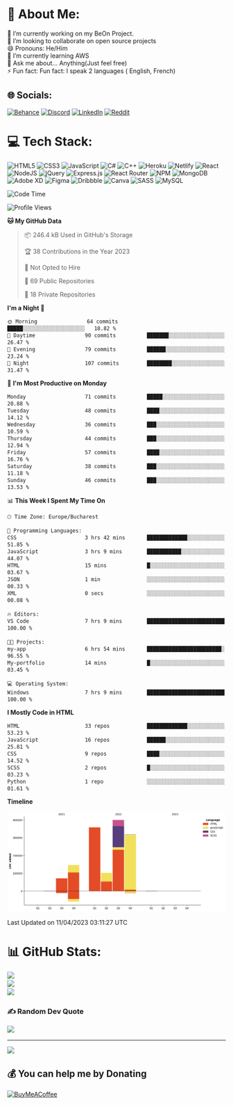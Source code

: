 # 💫 About Me:
🔭 I’m currently working on my BeOn Project. <br>👯 I’m looking to collaborate on open source projects<br>😄 Pronouns: He/Him<br>🌱 I’m currently learning AWS<br>💬 Ask me about... Anything(Just feel free)<br>⚡ Fun fact: Fun fact: I speak 2 languages ( English, French)


## 🌐 Socials:
[![Behance](https://img.shields.io/badge/Behance-1769ff?logo=behance&logoColor=white)](https://behance.net/https://www.behance.net/leroyyoumbi) [![Discord](https://img.shields.io/badge/Discord-%237289DA.svg?logo=discord&logoColor=white)](htttps://discord.gg/Leroy#0512) [![LinkedIn](https://img.shields.io/badge/LinkedIn-%230077B5.svg?logo=linkedin&logoColor=white)](https://linkedin.com/in/https://www.linkedin.com/in/tanguy-leroy-k-youmbi-a02261206/) [![Reddit](https://img.shields.io/badge/Reddit-%23FF4500.svg?logo=Reddit&logoColor=white)](https://reddit.com/user/https://www.reddit.com/user/Fit_Look_9286) 

# 💻 Tech Stack:
![HTML5](https://img.shields.io/badge/html5-%23E34F26.svg?style=flat&logo=html5&logoColor=white) ![CSS3](https://img.shields.io/badge/css3-%231572B6.svg?style=flat&logo=css3&logoColor=white) ![JavaScript](https://img.shields.io/badge/javascript-%23323330.svg?style=flat&logo=javascript&logoColor=%23F7DF1E) ![C#](https://img.shields.io/badge/c%23-%23239120.svg?style=flat&logo=c-sharp&logoColor=white) ![C++](https://img.shields.io/badge/c++-%2300599C.svg?style=flat&logo=c%2B%2B&logoColor=white) ![Heroku](https://img.shields.io/badge/heroku-%23430098.svg?style=flat&logo=heroku&logoColor=white) ![Netlify](https://img.shields.io/badge/netlify-%23000000.svg?style=flat&logo=netlify&logoColor=#00C7B7) ![React](https://img.shields.io/badge/react-%2320232a.svg?style=flat&logo=react&logoColor=%2361DAFB) ![NodeJS](https://img.shields.io/badge/node.js-6DA55F?style=flat&logo=node.js&logoColor=white) ![jQuery](https://img.shields.io/badge/jquery-%230769AD.svg?style=flat&logo=jquery&logoColor=white) ![Express.js](https://img.shields.io/badge/express.js-%23404d59.svg?style=flat&logo=express&logoColor=%2361DAFB) ![React Router](https://img.shields.io/badge/React_Router-CA4245?style=flat&logo=react-router&logoColor=white) ![NPM](https://img.shields.io/badge/NPM-%23000000.svg?style=flat&logo=npm&logoColor=white) ![MongoDB](https://img.shields.io/badge/MongoDB-%234ea94b.svg?style=flat&logo=mongodb&logoColor=white) ![Adobe XD](https://img.shields.io/badge/Adobe%20XD-470137?style=flat&logo=Adobe%20XD&logoColor=#FF61F6) 	![Figma](https://img.shields.io/badge/figma-%23F24E1E.svg?style=flat&logo=figma&logoColor=white) ![Dribbble](https://img.shields.io/badge/Dribbble-EA4C89?style=flat&logo=dribbble&logoColor=white) ![Canva](https://img.shields.io/badge/Canva-%2300C4CC.svg?style=flat&logo=Canva&logoColor=white) ![SASS](https://img.shields.io/badge/SASS-hotpink.svg?style=flat&logo=SASS&logoColor=white) ![MySQL](https://img.shields.io/badge/mysql-%2300f.svg?style=flat&logo=mysql&logoColor=white)

<!--START_SECTION:waka-->
![Code Time](http://img.shields.io/badge/Code%20Time-8%20hrs%2016%20mins-blue)

![Profile Views](http://img.shields.io/badge/Profile%20Views-0-blue)

**🐱 My GitHub Data** 

> 📦 246.4 kB Used in GitHub's Storage 
 > 
> 🏆 38 Contributions in the Year 2023
 > 
> 🚫 Not Opted to Hire
 > 
> 📜 69 Public Repositories 
 > 
> 🔑 18 Private Repositories 
 > 
**I'm a Night 🦉** 

```text
🌞 Morning                64 commits          █████░░░░░░░░░░░░░░░░░░░░   18.82 % 
🌆 Daytime                90 commits          ███████░░░░░░░░░░░░░░░░░░   26.47 % 
🌃 Evening                79 commits          ██████░░░░░░░░░░░░░░░░░░░   23.24 % 
🌙 Night                  107 commits         ████████░░░░░░░░░░░░░░░░░   31.47 % 
```
📅 **I'm Most Productive on Monday** 

```text
Monday                   71 commits          █████░░░░░░░░░░░░░░░░░░░░   20.88 % 
Tuesday                  48 commits          ████░░░░░░░░░░░░░░░░░░░░░   14.12 % 
Wednesday                36 commits          ███░░░░░░░░░░░░░░░░░░░░░░   10.59 % 
Thursday                 44 commits          ███░░░░░░░░░░░░░░░░░░░░░░   12.94 % 
Friday                   57 commits          ████░░░░░░░░░░░░░░░░░░░░░   16.76 % 
Saturday                 38 commits          ███░░░░░░░░░░░░░░░░░░░░░░   11.18 % 
Sunday                   46 commits          ███░░░░░░░░░░░░░░░░░░░░░░   13.53 % 
```


📊 **This Week I Spent My Time On** 

```text
🕑︎ Time Zone: Europe/Bucharest

💬 Programming Languages: 
CSS                      3 hrs 42 mins       █████████████░░░░░░░░░░░░   51.85 % 
JavaScript               3 hrs 9 mins        ███████████░░░░░░░░░░░░░░   44.07 % 
HTML                     15 mins             █░░░░░░░░░░░░░░░░░░░░░░░░   03.67 % 
JSON                     1 min               ░░░░░░░░░░░░░░░░░░░░░░░░░   00.33 % 
XML                      0 secs              ░░░░░░░░░░░░░░░░░░░░░░░░░   00.08 % 

🔥 Editors: 
VS Code                  7 hrs 9 mins        █████████████████████████   100.00 % 

🐱‍💻 Projects: 
my-app                   6 hrs 54 mins       ████████████████████████░   96.55 % 
My-portfolio             14 mins             █░░░░░░░░░░░░░░░░░░░░░░░░   03.45 % 

💻 Operating System: 
Windows                  7 hrs 9 mins        █████████████████████████   100.00 % 
```

**I Mostly Code in HTML** 

```text
HTML                     33 repos            █████████████░░░░░░░░░░░░   53.23 % 
JavaScript               16 repos            ██████░░░░░░░░░░░░░░░░░░░   25.81 % 
CSS                      9 repos             ████░░░░░░░░░░░░░░░░░░░░░   14.52 % 
SCSS                     2 repos             █░░░░░░░░░░░░░░░░░░░░░░░░   03.23 % 
Python                   1 repo              ░░░░░░░░░░░░░░░░░░░░░░░░░   01.61 % 
```



**Timeline**

![Lines of Code chart](https://raw.githubusercontent.com/Mr-Roy-alt/Mr-Roy-alt/main/assets/bar_graph.png)


 Last Updated on 11/04/2023 03:11:27 UTC
<!--END_SECTION:waka-->

# 📊 GitHub Stats:
![](https://github-readme-stats.vercel.app/api?username=Mr-Roy-alt&theme=dark&hide_border=false&include_all_commits=false&count_private=false)<br/>
![](https://github-readme-streak-stats.herokuapp.com/?user=Mr-Roy-alt&theme=dark&hide_border=false)<br/>
![](https://github-readme-stats.vercel.app/api/top-langs/?username=Mr-Roy-alt&theme=dark&hide_border=false&include_all_commits=false&count_private=false&layout=compact)

### ✍️ Random Dev Quote
![](https://quotes-github-readme.vercel.app/api?type=horizontal&theme=radical)

---
[![](https://visitcount.itsvg.in/api?id=Mr-Roy-alt&icon=0&color=0)](https://visitcount.itsvg.in)

  ## 💰 You can help me by Donating
  [![BuyMeACoffee](https://img.shields.io/badge/Buy%20Me%20a%20Coffee-ffdd00?style=for-the-badge&logo=buy-me-a-coffee&logoColor=black)](https://buymeacoffee.com/https://www.buymeacoffee.com/leroyyoumb4) 

  <!-- Proudly created with GPRM ( https://gprm.itsvg.in ) -->
  
